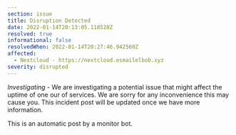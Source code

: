 ```yaml
---
section: issue
title: Disruption Detected
date: 2022-01-14T20:13:05.118528Z
resolved: true
informational: false
resolvedWhen: 2022-01-14T20:27:46.942560Z
affected:
  - Nextcloud - https://nextcloud.esmailelbob.xyz
severity: disrupted
---
```

*Investigating* - We are investigating a potential issue that might affect the uptime of one our of services. We are sorry for any inconvenience this may cause you. This incident post will be updated once we have more information.

This is an automatic post by a monitor bot.
        